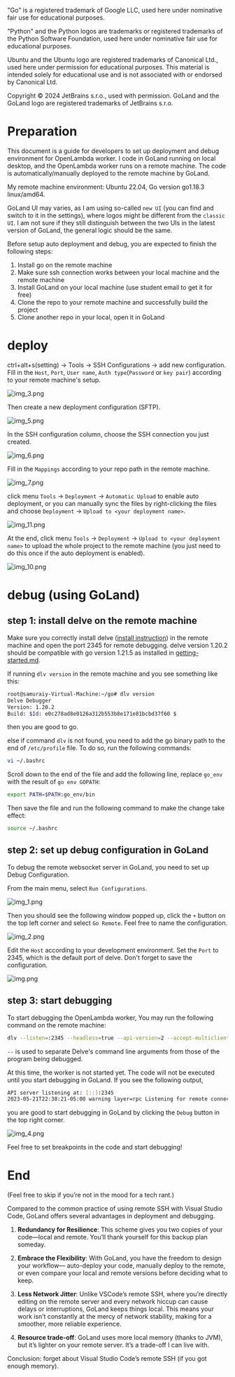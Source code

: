 <!-- Trademark Notice -->
"Go" is a registered trademark of Google LLC, used here under nominative fair use for educational purposes.

"Python" and the Python logos are trademarks or registered trademarks of the Python Software Foundation, used here under nominative fair use for educational purposes.

Ubuntu and the Ubuntu logo are registered trademarks of Canonical Ltd., used here under permission for educational purposes. This material is intended solely for educational use and is not associated with or endorsed by Canonical Ltd.

Copyright © 2024 JetBrains s.r.o., used with permission. GoLand and the GoLand logo are registered trademarks of JetBrains s.r.o.

# Preparation
This document is a guide for developers to set up deployment and debug environment for OpenLambda worker.
I code in GoLand running on local desktop, and the OpenLambda worker runs on a remote machine. 
The code is automatically/manually deployed to the remote machine by GoLand.

My remote machine environment: Ubuntu 22.04, Go version go1.18.3 linux/amd64.

GoLand UI may varies, as I am using so-called `new UI` (you can find and switch to it in the settings), 
where logos might be different from the `classic UI`.
I am not sure if they still distinguish between the two UIs in the latest version of GoLand, the general logic should be the same.

Before setup auto deployment and debug, you are expected to finish the following steps:
1. Install go on the remote machine
2. Make sure ssh connection works between your local machine and the remote machine
3. Install GoLand on your local machine (use student email to get it for free)
4. Clone the repo to your remote machine and successfully build the project
5. Clone another repo in your local, open it in GoLand


# deploy

ctrl+alt+s(setting) -> Tools -> SSH Configurations -> add new configuration.
Fill in the `Host`, `Port`, `User name`, `Auth type`(`Password` or `key pair`) according to your remote machine's setup.

![img_3.png](imgs/img_3.png)

Then create a new deployment configuration (SFTP). 

![img_5.png](imgs/img_5.png)

In the SSH configuration column, choose the SSH connection you just created.

![img_6.png](imgs/img_6.png)

Fill in the `Mappings` according to your repo path in the remote machine.

![img_7.png](imgs/img_7.png)

click menu `Tools` -> `Deployment` -> `Automatic Upload` to enable auto deployment, or you can manually sync the files by right-clicking the files and choose `Deployment` -> `Upload to <your deployment name>`.

![img_11.png](imgs/img_11.png)

At the end, click menu `Tools` -> `Deployment` -> `Upload to <your deployment name>` to upload the whole project to the remote machine (you just need to do this once if the auto deployment is enabled).

![img_10.png](imgs/img_10.png)

# debug (using GoLand)

## step 1: install delve on the remote machine
Make sure you correctly install delve ([install instruction](https://github.com/go-delve/delve/tree/master/Documentation/installation)) in the remote machine and open the port 2345 for remote debugging.
delve version 1.20.2 should be compatible with go version 1.21.5 as installed in [getting-started.md](../worker/getting-started.md).

If running `dlv version` in the remote machine and you see something like this:
```bash
root@samuraiy-Virtual-Machine:~/go# dlv version
Delve Debugger
Version: 1.20.2
Build: $Id: e0c278ad8e0126a312b553b8e171e81bcbd37f60 $
``` 
then you are good to go.

else if command `dlv` is not found, you need to add the go binary path to the end of `/etc/profile` file.
To do so, run the following commands:
```bash
vi ~/.bashrc
```
Scroll down to the end of the file and add the following line, replace `go_env` with the result of `go env GOPATH`:
```bash
export PATH=$PATH:go_env/bin
```
Then save the file and run the following command to make the change take effect:
```bash
source ~/.bashrc
```

## step 2: set up debug configuration in GoLand
To debug the remote websocket server in GoLand, you need to set up Debug Configuration.

From the main menu, select `Run Configurations`.

![img_1.png](imgs/img_1.png)

Then you should see the following window popped up, click the `+` button on the top left corner and select `Go Remote`. Feel free to name the configuration.

![img_2.png](imgs/img_2.png)

Edit the `Host` according to your development environment. Set the `Port` to 2345, which is the default port of delve.
Don't forget to save the configuration.

![img.png](imgs/img.png)

## step 3: start debugging
To start debugging the OpenLambda worker, You may run the following command on the remote machine:
```bash
dlv --listen=:2345 --headless=true --api-version=2 --accept-multiclient exec ./ol -- worker up
```
`--` is used to separate Delve's command line arguments from those of the program being debugged.

At this time, the worker is not started yet. The code will not be executed until you start debugging in GoLand.
If you see the following output, 
```bash
API server listening at: [::]:2345
2023-05-21T22:38:21-05:00 warning layer=rpc Listening for remote connections (connections are not authenticated nor encrypted)
```
you are good to start debugging in GoLand by clicking the `Debug` button in the top right corner.

![img_4.png](imgs/img_4.png)


Feel free to set breakpoints in the code and start debugging!

# End
(Feel free to skip if you’re not in the mood for a tech rant.)

Compared to the common practice of using remote SSH with Visual Studio Code, GoLand offers several advantages in deployment and debugging.

1. **Redundancy for Resilience**: This scheme gives you two copies of your code—local and remote.
You’ll thank yourself for this backup plan someday.

2. **Embrace the Flexibility**: With GoLand, you have the freedom to design your workflow— auto-deploy your code, 
manually deploy to the remote, or even compare your local and remote versions before deciding what to keep.

3. **Less Network Jitter**: Unlike VSCode’s remote SSH, 
where you’re directly editing on the remote server and every network hiccup can cause delays or interruptions, 
GoLand keeps things local. 
This means your work isn’t constantly at the mercy of network stability, making for a smoother, more reliable experience.

4. **Resource trade-off**: GoLand uses more local memory (thanks to JVM), but it’s lighter on your remote server. 
It’s a trade-off I can live with.

Conclusion: forget about Visual Studio Code’s remote SSH (if you got enough memory).


